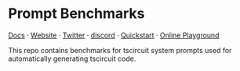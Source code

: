 # Prompt Benchmarks

[Docs](https://docs.tscircuit.com) &middot; [Website](https://tscircuit.com) &middot; [Twitter](https://x.com/tscircuit) &middot; [discord](https://tscircuit.com/community/join-redirect) &middot; [Quickstart](https://docs.tscircuit.com/quickstart) &middot; [Online Playground](https://tscircuit.com/playground)

This repo contains benchmarks for tscircuit system prompts used for
automatically generating tscircuit code.
